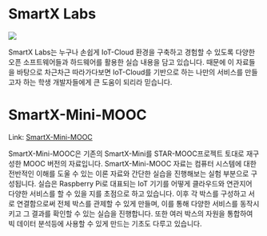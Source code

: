 # SmartX Labs
![](https://raw.githubusercontent.com/SmartX-Labs/Mini/master/images/SmartX-Labs.JPG)

SmartX Labs는 누구나 손쉽게 IoT-Cloud 환경을 구축하고 경험할 수 있도록 다양한 오픈 소프트웨어들과 하드웨어를 활용한 실습 내용을 담고 있습니다. 때문에 이 자료들을 바탕으로 차근차근 따라가다보면 IoT-Cloud를 기반으로 하는 나만의 서비스를 만들고자 하는 학생 개발자들에게 큰 도움이 되리라 믿습니다.

# SmartX-Mini-MOOC 
Link: [SmartX-Mini-MOOC](https://github.com/SmartX-Labs/SmartX-Mini/tree/master/SmartX-Mini-MOOC%20Collection)

SmartX-Mini-MOOC은 기존의 SmartX-Mini를 STAR-MOOC프로젝트 토대로 재구성한 MOOC 버전의 자료입니다. SmartX-Mini-MOOC 자료는 컴퓨터 시스템에 대한 전반적인 이해를 도울 수 있는 이론 자료와 간단한 실습을 진행해보는 실험 부분으로 구성됩니다. 실습은 Raspberry Pi로 대표되는 IoT 기기를 어떻게 클라우드와 연관지어 다양한 서비스를 할 수 있을 지를 초점으로 하고 있습니다. 이후 각 박스를 구성하고 서로 연결함으로써 전체 박스를 관제할 수 있게 만들며, 이를 통해 다양한 서비스를 동작시키고 그 결과를 확인할 수 있는 실습을 진행합니다. 또한 여러 박스의 자원을 통합하여 빅 데이터 분석등에 사용할 수 있게 만드는 기초도 다루고 있습니다.
